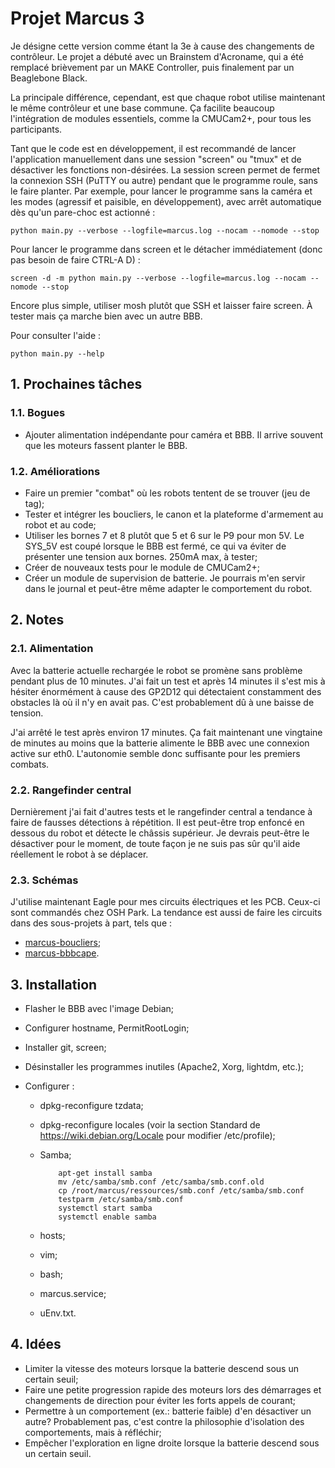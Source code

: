 # Projet Marcus 3

Je désigne cette version comme étant la 3e à cause des changements de contrôleur. Le projet a débuté avec un Brainstem d'Acroname, qui a été remplacé brièvement par un MAKE Controller, puis finalement par un Beaglebone Black.

La principale différence, cependant, est que chaque robot utilise maintenant le même contrôleur et une base commune. Ça facilite beaucoup l'intégration de modules essentiels, comme la CMUCam2+, pour tous les participants.

Tant que le code est en développement, il est recommandé de lancer l'application manuellement dans une session "screen" ou "tmux" et de désactiver les fonctions non-désirées. La session screen permet de fermet la connexion SSH (PuTTY ou autre) pendant que le programme roule, sans le faire planter. Par exemple, pour lancer le programme sans la caméra et les modes (agressif et paisible, en développement), avec arrêt automatique dès qu'un pare-choc est actionné :

    python main.py --verbose --logfile=marcus.log --nocam --nomode --stop

Pour lancer le programme dans screen et le détacher immédiatement (donc pas besoin de faire CTRL-A D) :

    screen -d -m python main.py --verbose --logfile=marcus.log --nocam --nomode --stop

Encore plus simple, utiliser mosh plutôt que SSH et laisser faire screen. À tester mais ça marche bien avec un autre BBB.
  
Pour consulter l'aide :

    python main.py --help

## 1. Prochaines tâches

### 1.1. Bogues

- Ajouter alimentation indépendante pour caméra et BBB. Il arrive souvent que les moteurs fassent planter le BBB.

### 1.2. Améliorations

- Faire un premier "combat" où les robots tentent de se trouver (jeu de tag);
- Tester et intégrer les boucliers, le canon et la plateforme d'armement au robot et au code;
- Utiliser les bornes 7 et 8 plutôt que 5 et 6 sur le P9 pour mon 5V. Le SYS_5V est coupé lorsque le BBB est fermé, ce qui va éviter de présenter une tension aux bornes. 250mA max, à tester;
- Créer de nouveaux tests pour le module de CMUCam2+;
- Créer un module de supervision de batterie. Je pourrais m'en servir dans le journal et peut-être même adapter le comportement du robot.

## 2. Notes

### 2.1. Alimentation

Avec la batterie actuelle rechargée le robot se promène sans problème pendant plus de 10 minutes. J'ai fait un test et après 14 minutes il s'est mis à hésiter énormément à cause des GP2D12 qui détectaient constamment des obstacles là où il n'y en avait pas. C'est probablement dû à une baisse de tension.

J'ai arrêté le test après environ 17 minutes. Ça fait maintenant une vingtaine de minutes au moins que la batterie alimente le BBB avec une connexion active sur eth0. L'autonomie semble donc suffisante pour les premiers combats.

### 2.2. Rangefinder central

Dernièrement j'ai fait d'autres tests et le rangefinder central a tendance à faire de fausses détections à répétition. Il est peut-être trop enfoncé en dessous du robot et détecte le châssis supérieur. Je devrais peut-être le désactiver pour le moment, de toute façon je ne suis pas sûr qu'il aide réellement le robot à se déplacer.

### 2.3. Schémas

J'utilise maintenant Eagle pour mes circuits électriques et les PCB. Ceux-ci sont commandés chez OSH Park. La tendance est aussi de faire les circuits dans des sous-projets à part, tels que :

- [marcus-boucliers](https://github.com/miek770/marcus-boucliers);
- [marcus-bbbcape](https://github.com/miek770/marcus-bbbcape).

## 3. Installation

- Flasher le BBB avec l'image Debian;
- Configurer hostname, PermitRootLogin;
- Installer git, screen;
- Désinstaller les programmes inutiles (Apache2, Xorg, lightdm, etc.);
- Configurer :

  - dpkg-reconfigure tzdata;
  - dpkg-reconfigure locales (voir la section Standard de https://wiki.debian.org/Locale pour modifier /etc/profile);
  - Samba;

            apt-get install samba
            mv /etc/samba/smb.conf /etc/samba/smb.conf.old
            cp /root/marcus/ressources/smb.conf /etc/samba/smb.conf
            testparm /etc/samba/smb.conf
            systemctl start samba
            systemctl enable samba

  - hosts;
  - vim;
  - bash;
  - marcus.service;
  - uEnv.txt.

## 4. Idées

- Limiter la vitesse des moteurs lorsque la batterie descend sous un certain seuil;
- Faire une petite progression rapide des moteurs lors des démarrages et changements de direction pour éviter les forts appels de courant;
- Permettre à un comportement (ex.: batterie faible) d'en désactiver un autre? Probablement pas, c'est contre la philosophie d'isolation des comportements, mais à réfléchir;
- Empêcher l'exploration en ligne droite lorsque la batterie descend sous un certain seuil.
